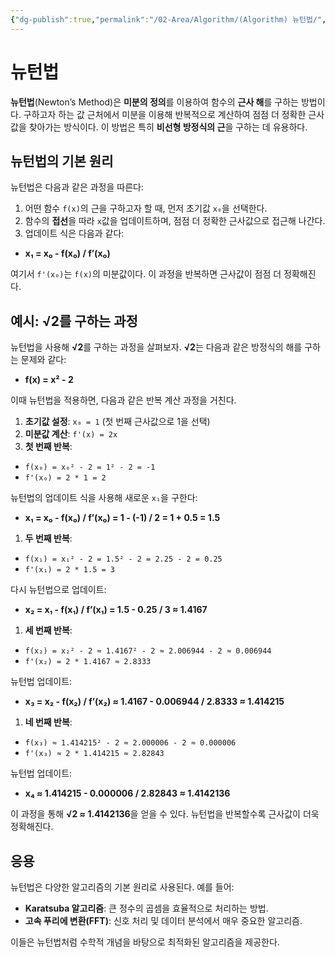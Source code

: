 ```yaml
---
{"dg-publish":true,"permalink":"/02-Area/Algorithm/(Algorithm) 뉴턴법/","tags":["Area/Algorithm"],"noteIcon":"","created":"2025-01-05T15:54:58.000+09:00","updated":"2025-04-07T22:51:50.672+09:00"}
---
```



# 뉴턴법

**뉴턴법**(Newton’s Method)은 **미분의 정의**를 이용하여 함수의 **근사 해**를 구하는 방법이다. 구하고자 하는 값 근처에서 미분을 이용해 반복적으로 계산하여 점점 더 정확한 근사값을 찾아가는 방식이다. 이 방법은 특히 **비선형 방정식의 근**을 구하는 데 유용하다.

## 뉴턴법의 기본 원리

뉴턴법은 다음과 같은 과정을 따른다:

1. 어떤 함수 `f(x)`의 근을 구하고자 할 때, 먼저 초기값 `x₀`을 선택한다.
2. 함수의 **접선**을 따라 `x`값을 업데이트하며, 점점 더 정확한 근사값으로 접근해 나간다.
3. 업데이트 식은 다음과 같다:
- **x₁ = x₀ - f(x₀) / f’(x₀)**

여기서 `f'(x₀)`는 `f(x)`의 미분값이다. 이 과정을 반복하면 근사값이 점점 더 정확해진다.

## 예시: √2를 구하는 과정

뉴턴법을 사용해 **√2**를 구하는 과정을 살펴보자. **√2**는 다음과 같은 방정식의 해를 구하는 문제와 같다:

- **f(x) = x² - 2**

이때 뉴턴법을 적용하면, 다음과 같은 반복 계산 과정을 거친다.

1. **초기값 설정**: `x₀ = 1` (첫 번째 근사값으로 1을 선택)
2. **미분값 계산**: `f'(x) = 2x`
3. **첫 번째 반복**:
- `f(x₀) = x₀² - 2 = 1² - 2 = -1`
- `f'(x₀) = 2 * 1 = 2`

뉴턴법의 업데이트 식을 사용해 새로운 `x₁`을 구한다:

- **x₁ = x₀ - f(x₀) / f’(x₀) = 1 - (-1) / 2 = 1 + 0.5 = 1.5**
1. **두 번째 반복**:
- `f(x₁) = x₁² - 2 = 1.5² - 2 = 2.25 - 2 = 0.25`
- `f'(x₁) = 2 * 1.5 = 3`

다시 뉴턴법으로 업데이트:

- **x₂ = x₁ - f(x₁) / f’(x₁) = 1.5 - 0.25 / 3 ≈ 1.4167**
1. **세 번째 반복**:
- `f(x₂) = x₂² - 2 ≈ 1.4167² - 2 ≈ 2.006944 - 2 ≈ 0.006944`
- `f'(x₂) = 2 * 1.4167 ≈ 2.8333`

뉴턴법 업데이트:

- **x₃ = x₂ - f(x₂) / f’(x₂) ≈ 1.4167 - 0.006944 / 2.8333 ≈ 1.414215**
1. **네 번째 반복**:
- `f(x₃) ≈ 1.414215² - 2 ≈ 2.000006 - 2 ≈ 0.000006`
- `f'(x₃) ≈ 2 * 1.414215 ≈ 2.82843`

뉴턴법 업데이트:

- **x₄ ≈ 1.414215 - 0.000006 / 2.82843 ≈ 1.4142136**

이 과정을 통해 **√2 ≈ 1.4142136**을 얻을 수 있다. 뉴턴법을 반복할수록 근사값이 더욱 정확해진다.

## 응용

뉴턴법은 다양한 알고리즘의 기본 원리로 사용된다. 예를 들어:

- **Karatsuba 알고리즘**: 큰 정수의 곱셈을 효율적으로 처리하는 방법.
- **고속 푸리에 변환(FFT)**: 신호 처리 및 데이터 분석에서 매우 중요한 알고리즘.

이들은 뉴턴법처럼 수학적 개념을 바탕으로 최적화된 알고리즘을 제공한다.